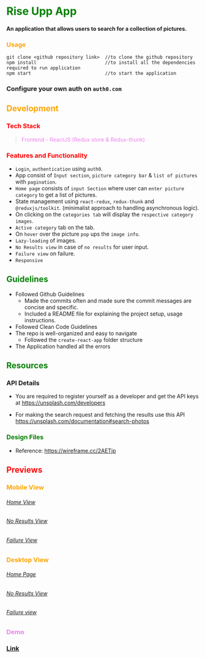 # <span style="color: green;"> Rise Upp App</span>

#### An application that allows users to search for a collection of pictures.

### <span style="color: orange;"> Usage</span>

```
git clone <github repository link>  //to clone the github repository
npm install                         //to install all the dependencies required to run application
npm start                           //to start the application
```
### Configure your own auth on `auth0.com`

## <span style="color: Orange;"> Development</span>

### <span style="color: red;"> Tech Stack</span>

> <span style="color: violet;">Frontend - ReactJS (Redux store & Redux-thunk)</span>

### <span style="color: red;"> Features and Functionality</span>

- `Login`, `authentication` using `auth0`.
- App consist of `Input section`, `picture category bar` & `list of pictures` with `pagination`. 
- `Home page` consists of `input Section` where user can `enter picture category` to get a list of pictures.
- State management using `react-redux`, `redux-thunk` and `@reduxjs/toolkit`. (minimalist approach to handling asynchronous logic).
- On clicking on the `categories tab` will display the `respective category images`.
- `Active category` tab on the tab.
- On `hover` over the picture `pop` ups the `image info`.
- `Lazy-loading` of images.
- `No Results view` in case of `no results` for user input.
- `Failure view` on failure.
- `Responsive`

## <span style="color: Green;"> Guidelines</span>

- Followed Github Guidelines
  - Made the commits often and made sure the commit messages are concise and specific.
  - Included a README file for explaining the project setup, usage instructions.
- Followed Clean Code Guidelines
- The repo is well-organized and easy to navigate
  - Followed the `create-react-app` folder structure
- The Application handled all the errors

## <span style="color: Green;"> Resources </span>

### API Details

- You are required to register yourself as a developer and get the API keys at https://unsplash.com/developers

- For making the search request and fetching the results use this API https://unsplash.com/documentation#search-photos

### <span style="color: Green;"> Design Files </span>

- Reference: https://wireframe.cc/2AETjp

## <span style="color: Red;">Previews</span>

### <span style="color: Orange;"> Mobile View</span>

###### [Home View](https://res.cloudinary.com/dx8csuvrh/image/upload/v1704536303/riseup/Screenshot_421_vfx9hz.png)


###### [No Results View](https://res.cloudinary.com/dx8csuvrh/image/upload/v1704536302/riseup/Screenshot_422_e6msln.png)

###### [Failure View](https://res.cloudinary.com/dx8csuvrh/image/upload/v1704536302/riseup/Screenshot_423_j0dqh3.png)

### <span style="color: Orange;"> Desktop View</span>

###### [Home Page](https://res.cloudinary.com/dx8csuvrh/image/upload/v1704528606/riseup/home-page.png)

###### [No Results View](https://res.cloudinary.com/dx8csuvrh/image/upload/v1704528603/riseup/no-results-view.png)

###### [Failure view](https://res.cloudinary.com/dx8csuvrh/image/upload/v1704528604/riseup/failure-view.png)

### <span style="color: violet;">Demo</span>

### [Link](https://rise-upp-search-app.vercel.app/)
